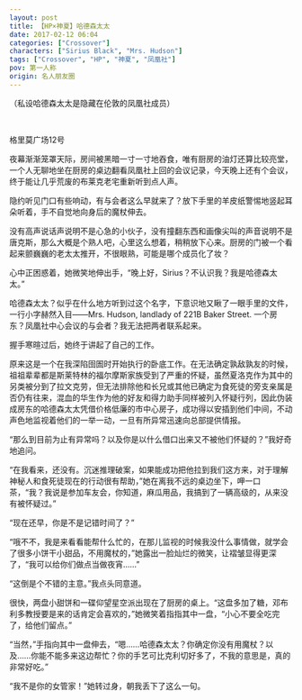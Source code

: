 ```yaml
---
layout: post
title: 【HP×神夏】哈德森太太
date: 2017-02-12 06:04
categories: ["Crossover"]
characters: ["Sirius Black", "Mrs. Hudson"]
tags: ["Crossover", "HP", "神夏", "凤凰社"]
pov: 第一人称
origin: 名人朋友圈
---
```


（私设哈德森太太是隐藏在伦敦的凤凰社成员）

<br>

格里莫广场12号

夜幕渐渐笼罩天际，房间被黑暗一寸一寸地吞食，唯有厨房的油灯还算比较亮堂，一个人无聊地坐在厨房的桌边翻看凤凰社上回的会议记录，今天晚上还有个会议，终于能让几乎荒废的布莱克老宅重新听到点人声。

隐约听见门口有些响动，有与会者这么早就来了？放下手里的羊皮纸警惕地竖起耳朵听着，手不自觉地向身后的魔杖伸去。

没有高声说话声说明不是心急的小伙子，没有撞翻东西和画像尖叫的声音说明不是唐克斯，那么大概是个熟人吧，心里这么想着，稍稍放下心来。厨房的门被一个看起来颤巍巍的老太太推开，不很眼熟，可能是哪个成员化了妆？

心中正困惑着，她微笑地伸出手，“晚上好，Sirius？不认识我？我是哈德森太太。”

哈德森太太？似乎在什么地方听到过这个名字，下意识地又瞅了一眼手里的文件，一行小字赫然入目——Mrs. Hudson, landlady of 221B Baker Street. 一个房东？凤凰社中心会议的与会者？我无法把两者联系起来。

握手寒暄过后，她终于讲起了自己的工作。

原来这是一个在我深陷囹圄时开始执行的卧底工作。在无法确定孰敌孰友的时候，祖祖辈辈都是斯莱特林的福尔摩斯家族受到了严重的怀疑，虽然夏洛克作为其中的另类被分到了拉文克劳，但无法排除他和长兄或其他已确定为食死徒的旁支亲属是否仍有往来，混血的华生作为他的好友和得力助手同样被列入怀疑行列，因此伪装成房东的哈德森太太凭借价格低廉的市中心房子，成功得以安插到他们中间，不动声色地监视着他们的一举一动，一旦有所异常迅速向总部提供情报。

“那么到目前为止有异常吗？以及你是以什么借口出来又不被他们怀疑的？”我好奇地追问。

“在我看来，还没有。沉迷推理破案，如果能成功把他拉到我们这方来，对于理解神秘人和食死徒现在的行动很有帮助，”她在离我不远的桌边坐下，呷一口茶，“我？我说是参加车友会，你知道，麻瓜用品，我搞到了一辆高级的，从来没有被怀疑过。”

“现在还早，你是不是记错时间了？”

“哦不不，我是来看看能帮什么忙的，在那儿监视的时候我没什么事情做，就学会了很多小饼干小甜品，不用魔杖的，”她露出一脸灿烂的微笑，让褶皱显得更深了，“我可以给你们做点当做夜宵……”

“这倒是个不错的主意。”我点头同意道。

很快，两盘小甜饼和一碟仰望星空派出现在了厨房的桌上。“这盘多加了糖，邓布利多教授要是来的话肯定会喜欢的，”她微笑着指指其中一盘，“小心不要全吃完了，给他们留点。”

“当然，”手指向其中一盘伸去，“嗯……哈德森太太？你确定你没有用魔杖？以及……你能不能多来这边帮忙？你的手艺可比克利切好多了，不我的意思是，真的非常好吃。”

“我不是你的女管家！”她转过身，朝我丢下了这么一句。
